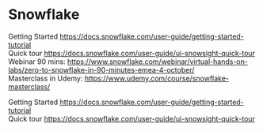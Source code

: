 # Snowflake

Getting Started https://docs.snowflake.com/user-guide/getting-started-tutorial  
Quick tour https://docs.snowflake.com/user-guide/ui-snowsight-quick-tour  
Webinar 90 mins: https://www.snowflake.com/webinar/virtual-hands-on-labs/zero-to-snowflake-in-90-minutes-emea-4-october/  
Masterclass in Udemy: https://www.udemy.com/course/snowflake-masterclass/  

Getting Started https://docs.snowflake.com/user-guide/getting-started-tutorial  
Quick tour https://docs.snowflake.com/user-guide/ui-snowsight-quick-tour  
